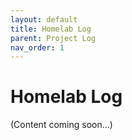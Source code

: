 ```yaml
---
layout: default
title: Homelab Log
parent: Project Log
nav_order: 1
---
```


# Homelab Log

(Content coming soon...)
